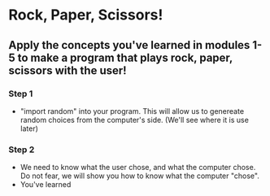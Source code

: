# Rock, Paper, Scissors!

## Apply the concepts you've learned in modules 1-5 to make a program that plays rock, paper, scissors with the user!

### Step 1
* "import random" into your program. This will allow us to genereate random choices from the computer's side. (We'll see where it is use later)

### Step 2
* We need to know what the user chose, and what the computer chose. Do not fear, we will show you how to know what the computer "chose".
* You've learned  
